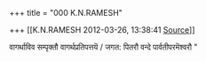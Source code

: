 +++
title = "000 K.N.RAMESH"

+++
[[K.N.RAMESH	2012-03-26, 13:38:41 [Source](https://groups.google.com/g/samskrita/c/qVDwKqFADvg)]]



वागर्थाविव सम्पृक्तौ वागर्थप्रतिपत्तयॆ / जगत: पितरौ वन्दे
पार्वतीपरमॆश्वरौ "

&nbsp;

&nbsp;

